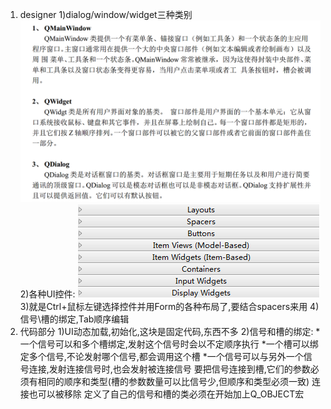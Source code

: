1.	designer
	1)dialog/window/widget三种类别
	![](https://raw.githubusercontent.com/HappyMmor/note/master/note_images/three_kind_window.png)
	2)各种UI控件:
	![](https://raw.githubusercontent.com/HappyMmor/note/master/note_images/widgets.png)
	3)就是Ctrl+鼠标左键选择控件并用Form的各种布局了,要结合spacers来用
	4)信号\槽的绑定,Tab顺序编辑
2.	代码部分
	1)UI动态加载,初始化,这块是固定代码,东西不多
	2)信号和槽的绑定:
			*一个信号可以和多个槽绑定,发射这个信号时会以不定顺序执行
			*一个槽可以绑定多个信号,不论发射哪个信号,都会调用这个槽
			*一个信号可以与另外一个信号连接,发射连接信号时,也会发射被连接信号
	要把信号连接到槽,它们的参数必须有相同的顺序和类型(槽的参数数量可以比信号少,但顺序和类型必须一致)
	连接也可以被移除
	定义了自己的信号和槽的类必须在开始加上Q_OBJECT宏
